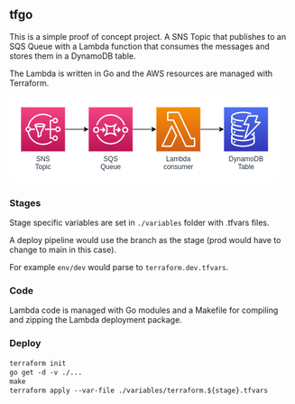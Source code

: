 
## tfgo
This is a simple proof of concept project. A SNS Topic that publishes to an SQS Queue with a Lambda function that consumes the messages and stores them in a DynamoDB table.

The Lambda is written in Go and the AWS resources are managed with Terraform.

![diagram](./images/diagram.png)

### Stages

Stage specific variables are set in `./variables` folder with .tfvars files.

A deploy pipeline would use the branch as the stage (prod would have to change to main in this case).

For example `env/dev` would parse to `terraform.dev.tfvars`.

### Code

Lambda code is managed with Go modules and a Makefile for compiling and zipping the Lambda deployment package.

### Deploy
```
terraform init
go get -d -v ./...
make
terraform apply --var-file ./variables/terraform.${stage}.tfvars
```